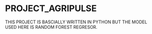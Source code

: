 # PROJECT_AGRIPULSE
 THIS PROJECT IS BASCIALLY WRITTEN IN PYTHON BUT THE  MODEL USED HERE IS RANDOM FOREST REGRESOR.
